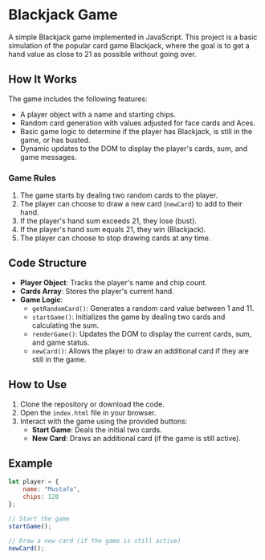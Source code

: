 # Blackjack Game

A simple Blackjack game implemented in JavaScript. This project is a basic simulation of the popular card game Blackjack, where the goal is to get a hand value as close to 21 as possible without going over.

## How It Works

The game includes the following features:
- A player object with a name and starting chips.
- Random card generation with values adjusted for face cards and Aces.
- Basic game logic to determine if the player has Blackjack, is still in the game, or has busted.
- Dynamic updates to the DOM to display the player's cards, sum, and game messages.

### Game Rules
1. The game starts by dealing two random cards to the player.
2. The player can choose to draw a new card (`newCard`) to add to their hand.
3. If the player's hand sum exceeds 21, they lose (bust).
4. If the player's hand sum equals 21, they win (Blackjack).
5. The player can choose to stop drawing cards at any time.

## Code Structure

- **Player Object**: Tracks the player's name and chip count.
- **Cards Array**: Stores the player's current hand.
- **Game Logic**:
  - `getRandomCard()`: Generates a random card value between 1 and 11.
  - `startGame()`: Initializes the game by dealing two cards and calculating the sum.
  - `renderGame()`: Updates the DOM to display the current cards, sum, and game status.
  - `newCard()`: Allows the player to draw an additional card if they are still in the game.

## How to Use

1. Clone the repository or download the code.
2. Open the `index.html` file in your browser.
3. Interact with the game using the provided buttons:
   - **Start Game**: Deals the initial two cards.
   - **New Card**: Draws an additional card (if the game is still active).

## Example

```javascript
let player = {
    name: "Mustafa",
    chips: 120
};

// Start the game
startGame();

// Draw a new card (if the game is still active)
newCard();
